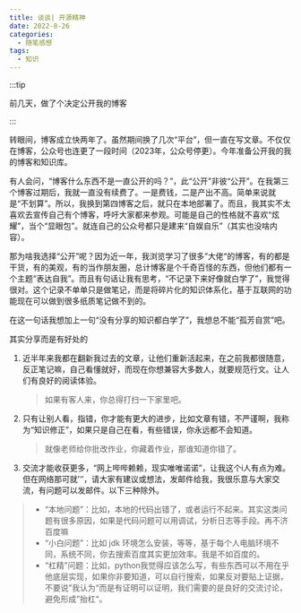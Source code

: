 ```yaml
---
title: 谈谈| 开源精神
date: 2022-8-26
categories:
  - 随笔感想
tags:
  - 知识
---
```


:::tip

前几天，做了个决定公开我的博客

:::

转眼间，博客成立快两年了。虽然期间换了几次“平台”，但一直在写文章。不仅仅在博客，公众号也连更了一段时间（2023年，公众号停更）。今年准备公开我的我的博客和知识库。

有人会问，“博客什么东西不是一直公开的吗？”，此“公开”非彼“公开”。在我第三个博客过期后，我就一直没有续费了。一是费钱，二是产出不高。简单来说就是“不划算”。所以，我换到第四博客之后，就只在本地部署了。而且，我其实不太喜欢去宣传自己有个博客，呼吁大家都来参观。可能是自己的性格就不喜欢“炫耀”，当个“显眼包”。就连自己的公众号都只是建来“自娱自乐”（其实也没啥内容）。



那为啥我选择“公开”呢？因为近一年，我浏览学习了很多”大佬“的博客，有的都是干货，有的美观，有的当作朋友圈，总计博客是个千奇百怪的东西，但他们都有一个主题“表达自我”。而且有句话让我有思考，“不记录下来好像就白学了”，我觉得很对。这个记录不单单只是做笔记，而是将碎片化的知识体系化，基于互联网的功能现在可以做到很多纸质笔记做不到的。

在这一句话我想加上一句“没有分享的知识都白学了”，我想总不能“孤芳自赏”吧。



其实分享而是有好处的

1. 近半年来我都在翻新我过去的文章，让他们重新活起来，在之前我都很随意，反正笔记嘛，自己看懂就好，而现在你想兼容大多数人，就要规范行文。让人们有良好的阅读体验。

   > 如果有客人来，你总得打扫一下家里吧。

2. 只有让别人看，指错，你才能有更大的进步，比如文章有错，不严谨啊，我称为“知识修正”，如果只是自己在看，有些错误，你永远都不会知道。

   > 就像老师给你批改作业，你藏着作业，那谁知道你错了。

3. 交流才能收获更多，“网上哔哔赖赖，现实唯唯诺诺”，让我这个i人有点为难。但在网络那可就’‘’，请大家有建议或想法，发邮件给我，我很乐意与大家交流，有问题可以发邮件。以下三种除外。

> - “本地问题”：比如，本地的代码出错了，或者运行不起来。其实这类问题有很多原因，如果是代码问题可以用调试，分析日志等手段。再不济百度嘛
> - “小白问题”：比如 jdk 环境怎么安装，等等，基于每个人电脑环境不同，系统不同，你去搜索百度其实更加效率。我是不如百度的。
> - “杠精”问题：比如，python我觉得应该怎么写，有些东西可以不用在乎他底层实现，如果你非要知道，可以自行搜索，如果反对要贴上证据，不要说”我认为“而是有证明可以证明，我们需要的是良好的交流讨论，避免形成”抬杠“。









